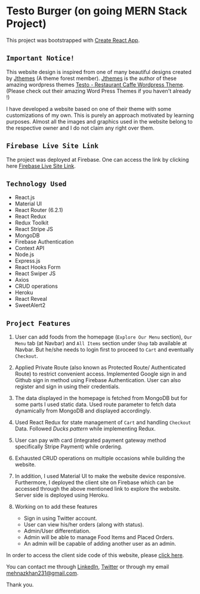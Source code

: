 # Testo Burger (on going MERN Stack Project)

This project was bootstrapped with [Create React App](https://github.com/facebook/create-react-app).

## `Important Notice!`

This website design is inspired from one of many beautiful designs created by [Jthemes](https://themeforest.net/user/jthemes) (A theme forest member). [Jthemes](https://themeforest.net/user/jthemes) is the author of these amazing wordpress themes [Testo - Restaurant Caffe Wordpress Theme](https://preview.themeforest.net/item/testo-restaurant-wordpress-theme/full_screen_preview/31422987?_ga=2.63873324.2064031116.1654529768-1907816928.1645096157). (Please check out their amazing Word Press Themes if you haven't already !) 

I have developed a website based on one of their theme with some customizations of my own. This is purely an approach motivated by learning purposes. Almost all the images and graphics used in the website belong to the respective owner and I do not claim any right over them.

## `Firebase Live Site Link`

The project was deployed at Firebase. One can access the link by clicking here [Firebase Live Site Link](https://testo-burger.web.app/).

## `Technology Used`
* React.js
* Material UI
* React Router (6.2.1)
* React Redux
* Redux Toolkit
* React Stripe JS
* MongoDB
* Firebase Authentication
* Context API
* Node.js
* Express.js
* React Hooks Form
* React Swiper JS
* Axios
* CRUD operations
* Heroku
* React Reveal
* SweetAlert2

## `Project Features`

1. User can add foods from the homepage (`Explore Our Menu` section), `Our Menu` tab (at Navbar) and `All Items` section under `Shop` tab available at Navbar. But he/she needs to login first to proceed to `Cart` and eventually `Checkout`. 

2. Applied Private Route (also known as Protected Route/ Authenticated Route) to restrict convenient access. Implemented Google sign in and Github sign in method using Firebase Authentication. User can also register and sign in using their credentials. 

3. The data displayed in the homepage is fetched from MongoDB but for some parts I used static data. Used route parameter to fetch data dynamically from MongoDB and displayed accordingly.

4. Used React Redux for state management of `Cart` and handling `Checkout` Data. Followed _Ducks pattern_ while implementing Redux.

5. User can pay with card (integrated payment gateway method specifically Stripe Payment) while ordering.

6. Exhausted CRUD operations on multiple occasions while building the website.

7. In addition, I used Material UI to make the website device responsive. Furthermore, I deployed the client site on Firebase which can be accessed through the above mentioned link to explore the website. Server side is deployed using Heroku.

8. Working on to add these features
    * Sign in using Twitter account.
    * User can view his/her orders (along with status).
    * Admin/User differentiation.
    * Admin will be able to manage Food Items and Placed Orders.
    * An admin will be capable of adding another user as an admin.

In order to access the client side code of this website, please [click here](https://github.com/MK-Khan123/testo-burger-client/).

You can contact me through [LinkedIn](https://www.linkedin.com/in/mehnaz-ahmed-khan/), [Twitter](https://twitter.com/MehnazAhmedKha1) or through my email mehnazkhan231@gmail.com.

Thank you.